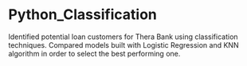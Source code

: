 # Python_Classification
Identified potential loan customers for Thera Bank using classification techniques. Compared models built with Logistic Regression and KNN algorithm in order to select the best performing one.
